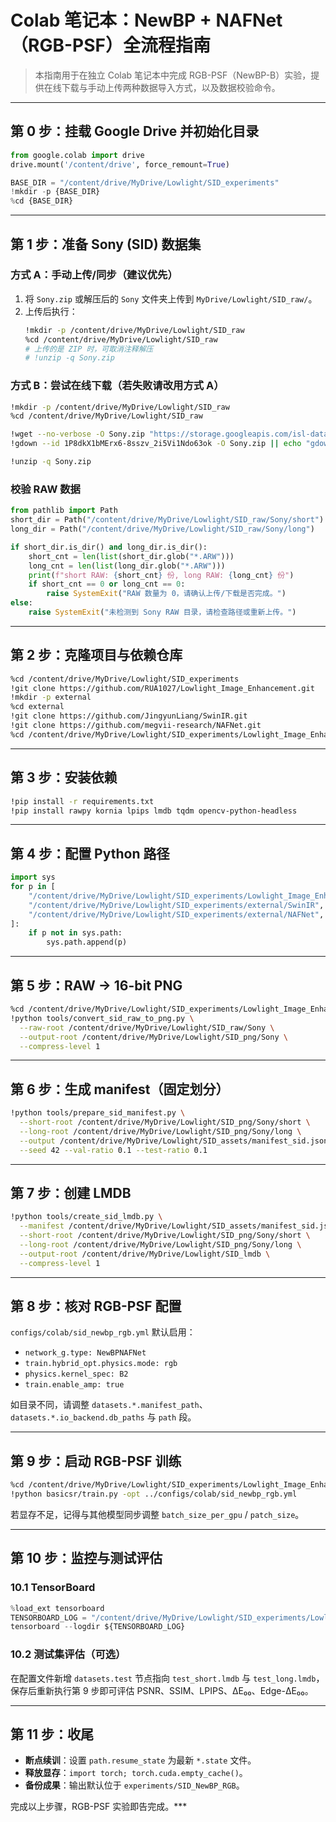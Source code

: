 # Colab 笔记本：NewBP + NAFNet（RGB-PSF）全流程指南

> 本指南用于在独立 Colab 笔记本中完成 RGB-PSF（NewBP-B）实验，提供在线下载与手动上传两种数据导入方式，以及数据校验命令。

---

## 第 0 步：挂载 Google Drive 并初始化目录

```python
from google.colab import drive
drive.mount('/content/drive', force_remount=True)

BASE_DIR = "/content/drive/MyDrive/Lowlight/SID_experiments"
!mkdir -p {BASE_DIR}
%cd {BASE_DIR}
```

---

## 第 1 步：准备 Sony (SID) 数据集

### 方式 A：手动上传/同步（建议优先）
1. 将 `Sony.zip` 或解压后的 `Sony` 文件夹上传到 `MyDrive/Lowlight/SID_raw/`。
2. 上传后执行：
   ```bash
   !mkdir -p /content/drive/MyDrive/Lowlight/SID_raw
   %cd /content/drive/MyDrive/Lowlight/SID_raw
   # 上传的是 ZIP 时，可取消注释解压
   # !unzip -q Sony.zip
   ```

### 方式 B：尝试在线下载（若失败请改用方式 A）
```bash
!mkdir -p /content/drive/MyDrive/Lowlight/SID_raw
%cd /content/drive/MyDrive/Lowlight/SID_raw

!wget --no-verbose -O Sony.zip "https://storage.googleapis.com/isl-datasets/SID/Sony.zip" || echo "官方直链下载失败，请改用 gdown 或手动上传。"
!gdown --id 1P8dkX1bMErx6-8sszv_2i5Vi1Ndo63ok -O Sony.zip || echo "gdown 下载失败，请手动上传。"

!unzip -q Sony.zip
```

### 校验 RAW 数据
```python
from pathlib import Path
short_dir = Path("/content/drive/MyDrive/Lowlight/SID_raw/Sony/short")
long_dir = Path("/content/drive/MyDrive/Lowlight/SID_raw/Sony/long")

if short_dir.is_dir() and long_dir.is_dir():
    short_cnt = len(list(short_dir.glob("*.ARW")))
    long_cnt = len(list(long_dir.glob("*.ARW")))
    print(f"short RAW: {short_cnt} 份, long RAW: {long_cnt} 份")
    if short_cnt == 0 or long_cnt == 0:
        raise SystemExit("RAW 数量为 0，请确认上传/下载是否完成。")
else:
    raise SystemExit("未检测到 Sony RAW 目录，请检查路径或重新上传。")
```

---

## 第 2 步：克隆项目与依赖仓库

```bash
%cd /content/drive/MyDrive/Lowlight/SID_experiments
!git clone https://github.com/RUA1027/Lowlight_Image_Enhancement.git
!mkdir -p external
%cd external
!git clone https://github.com/JingyunLiang/SwinIR.git
!git clone https://github.com/megvii-research/NAFNet.git
%cd /content/drive/MyDrive/Lowlight/SID_experiments/Lowlight_Image_Enhancement
```

---

## 第 3 步：安装依赖

```bash
!pip install -r requirements.txt
!pip install rawpy kornia lpips lmdb tqdm opencv-python-headless
```

---

## 第 4 步：配置 Python 路径

```python
import sys
for p in [
    "/content/drive/MyDrive/Lowlight/SID_experiments/Lowlight_Image_Enhancement",
    "/content/drive/MyDrive/Lowlight/SID_experiments/external/SwinIR",
    "/content/drive/MyDrive/Lowlight/SID_experiments/external/NAFNet",
]:
    if p not in sys.path:
        sys.path.append(p)
```

---

## 第 5 步：RAW → 16-bit PNG

```bash
%cd /content/drive/MyDrive/Lowlight/SID_experiments/Lowlight_Image_Enhancement
!python tools/convert_sid_raw_to_png.py \
  --raw-root /content/drive/MyDrive/Lowlight/SID_raw/Sony \
  --output-root /content/drive/MyDrive/Lowlight/SID_png/Sony \
  --compress-level 1
```

---

## 第 6 步：生成 manifest（固定划分）

```bash
!python tools/prepare_sid_manifest.py \
  --short-root /content/drive/MyDrive/Lowlight/SID_png/Sony/short \
  --long-root /content/drive/MyDrive/Lowlight/SID_png/Sony/long \
  --output /content/drive/MyDrive/Lowlight/SID_assets/manifest_sid.json \
  --seed 42 --val-ratio 0.1 --test-ratio 0.1
```

---

## 第 7 步：创建 LMDB

```bash
!python tools/create_sid_lmdb.py \
  --manifest /content/drive/MyDrive/Lowlight/SID_assets/manifest_sid.json \
  --short-root /content/drive/MyDrive/Lowlight/SID_png/Sony/short \
  --long-root /content/drive/MyDrive/Lowlight/SID_png/Sony/long \
  --output-root /content/drive/MyDrive/Lowlight/SID_lmdb \
  --compress-level 1
```

---

## 第 8 步：核对 RGB-PSF 配置

`configs/colab/sid_newbp_rgb.yml` 默认启用：

- `network_g.type: NewBPNAFNet`
- `train.hybrid_opt.physics.mode: rgb`
- `physics.kernel_spec: B2`
- `train.enable_amp: true`

如目录不同，请调整 `datasets.*.manifest_path`、`datasets.*.io_backend.db_paths` 与 `path` 段。

---

## 第 9 步：启动 RGB-PSF 训练

```bash
%cd /content/drive/MyDrive/Lowlight/SID_experiments/Lowlight_Image_Enhancement/NAFNet_base
!python basicsr/train.py -opt ../configs/colab/sid_newbp_rgb.yml
```

若显存不足，记得与其他模型同步调整 `batch_size_per_gpu` / `patch_size`。

---

## 第 10 步：监控与测试评估

### 10.1 TensorBoard
```python
%load_ext tensorboard
TENSORBOARD_LOG = "/content/drive/MyDrive/Lowlight/SID_experiments/Lowlight_Image_Enhancement/experiments"
tensorboard --logdir ${TENSORBOARD_LOG}
```

### 10.2 测试集评估（可选）
在配置文件新增 `datasets.test` 节点指向 `test_short.lmdb` 与 `test_long.lmdb`，保存后重新执行第 9 步即可评估 PSNR、SSIM、LPIPS、ΔE₀₀、Edge-ΔE₀₀。

---

## 第 11 步：收尾

- **断点续训**：设置 `path.resume_state` 为最新 `*.state` 文件。
- **释放显存**：`import torch; torch.cuda.empty_cache()`。
- **备份成果**：输出默认位于 `experiments/SID_NewBP_RGB`。

完成以上步骤，RGB-PSF 实验即告完成。***
